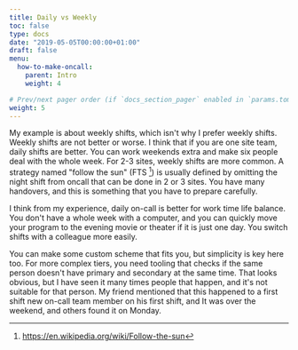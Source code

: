 ```yaml
---
title: Daily vs Weekly
toc: false
type: docs
date: "2019-05-05T00:00:00+01:00"
draft: false
menu:
  how-to-make-oncall:
    parent: Intro
    weight: 4

# Prev/next pager order (if `docs_section_pager` enabled in `params.toml`)
weight: 5
---
```


My example is about weekly shifts, which isn't why I prefer weekly shifts. Weekly shifts are not better or worse. I think that if you are one site team, daily shifts are better. You can work weekends extra and make six people deal with the whole week. For 2-3 sites, weekly shifts are more common. A strategy named "follow the sun" (FTS [^1]) is usually defined by omitting the night shift from oncall that can be done in 2 or 3 sites. You have many handovers, and this is something that you have to prepare carefully.

I think from my experience, daily on-call is better for work time life balance. You don't have a whole week with a computer, and you can quickly move your program to the evening movie or theater if it is just one day. You switch shifts with a colleague more easily.

You can make some custom scheme that fits you, but simplicity is key here too. For more complex tiers, you need tooling that checks if the same person doesn't have primary and secondary at the same time. That looks obvious, but I have seen it many times people that happen, and it's not suitable for that person. My friend mentioned that this happened to a first shift new on-call team member on his first shift, and It was over the weekend, and others found it on Monday.

[^1]: <https://en.wikipedia.org/wiki/Follow-the-sun>
